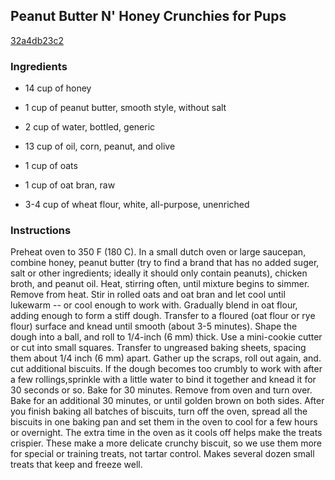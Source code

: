 ## Peanut Butter N' Honey Crunchies for Pups

[32a4db23c2](http://www.food.com/recipe/peanut-butter-n-honey-crunchies-for-pups-226096)

### Ingredients

 - 14 cup of honey

 - 1 cup of peanut butter, smooth style, without salt

 - 2 cup of water, bottled, generic

 - 13 cup of oil, corn, peanut, and olive

 - 1 cup of oats

 - 1 cup of oat bran, raw

 - 3-4 cup of wheat flour, white, all-purpose, unenriched

### Instructions

Preheat oven to 350 F (180 C). In a small dutch oven or large saucepan, combine honey, peanut butter (try to find a brand that has no added suger, salt or other ingredients; ideally it should only contain peanuts), chicken broth, and peanut oil. Heat, stirring often, until mixture begins to simmer. Remove from heat. Stir in rolled oats and oat bran and let cool until lukewarm -- or cool enough to work with. Gradually blend in oat flour, adding enough to form a stiff dough. Transfer to a floured (oat flour or rye flour) surface and knead until smooth (about 3-5 minutes). Shape the dough into a ball, and roll to 1/4-inch (6 mm) thick. Use a mini-cookie cutter or cut into small squares. Transfer to ungreased baking sheets, spacing them about 1/4 inch (6 mm) apart. Gather up the scraps, roll out again, and. cut additional biscuits. If the dough becomes too crumbly to work with after a few rollings,sprinkle with a little water to bind it together and knead it for 30 seconds or so. Bake for 30 minutes. Remove from oven and turn over. Bake for an additional 30 minutes, or until golden brown on both sides. After you finish baking all batches of biscuits, turn off the oven, spread all the biscuits in one baking pan and set them in the oven to cool for a few hours or overnight. The extra time in the oven as it cools off helps make the treats crispier. These make a more delicate crunchy biscuit, so we use them more for special or training treats, not tartar control. Makes several dozen small treats that keep and freeze well.